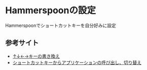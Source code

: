 # Hammerspoonの設定

Hammerspoonでショートカットキーを自分好みに設定

## 参考サイト

* [↑↓←→キーの書き換え](http://qiita.com/naoya@github/items/81027083aeb70b309c14)
* [ショートカットキーからアプリケーションの呼び出し、切り替え](http://memo.sugyan.com/entry/2017/05/09/223704)

